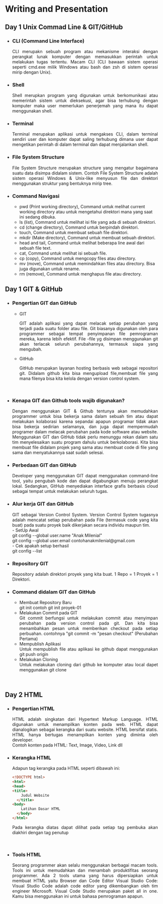 # **Writing and Presentation**
## Day 1 Unix Commad Line & GIT/GitHub
- ### CLI (Command Line Interface)
  <div align="justify">CLI merupakn sebuah program atau mekanisme interaksi dengan perangkat lunak komputer dengan memasukkan perintah untuk melakukan tugas tertentu. Macam CLI (CLI bawaan sistem operasi seperti cmd.exe milik Windows atau bash dan zsh di sistem operasi mirip dengan Unix).
- ### Shell
  <div align="justify">Shell merupkan program yang digunakan untuk berkomunikasi atau memerintah sistem untuk dieksekusi, agar bisa terhubung dengan komputer maka user memerlukan penerjemah yang mana itu dapat menggunakan shell. 
- ### Terminal
  <div align="justify">Terminal merupakan aplikasi untuk mengakses CLI, dalam terminal sendiri user dan komputer dapat saling terhubung dimana user dapat mengetikan perintah di dalam terminal dan dapat menjalankan shell.
- ### File System Structure
  <div align="justify">File System Structure merupakan structure yang mengatur bagaimana suatu data disimpa didalam sistem. Contoh File System Structure adalah sistem operasi Windows & Unix-like menyusun file dan direktori menggunakan struktur yang bentuknya mirip tree. 
  &nbsp;
- ### Command Navigasi
  - pwd (Print working directory), Command untuk melihat current working directory atau untuk mengetahui direktori mana yang saat ini sedang dibuka.
  - ls (list), Command untuk melihat isi file yang ada di sebuah direktori.
  - cd (change directory), Command untuk berpindah direktori.
  - touch, Command untuk membuat sebuah file direktori. 
  - mkdir (Make directory), Command untuk membuat sebuah direktori.
  - head and tail, Command untuk melihat beberapa line awal dari sebuah file text.
  - cat, Command untuk melihat isi sebuah file.
  - cp (copy), Command untuk mengcopy files atau directory.
  - mv (move), Command untuk memindahkan files atau directory. Bisa juga digunakan untuk rename.
  - rm (remove), Command untuk menghapus file atau directory.
## Day 1 GIT & GitHub
- ### Pengertian GIT dan GitHub
  - GIT 
    <div align="justify">GIT adalah aplikasi yang dapat melacak setiap perubahan yang terjadi pada suatu folder atau file. Git biasanya digunakan oleh para programmer sebagai tempat penyimpanan file pemrograman mereka, karena lebih efektif. File -file yg disimpan menggunakan git akan terlacak seluruh perubahannya, termasuk siapa yang mengubah.
    
  - GitHub 
    <div align="justify">GitHub merupakan layanan hosting berbasis web sebagai repositori git. Didalam github kita bisa mengupload file,membuat file yang mana filenya bisa kita kelola dengan version control system.
&nbsp; 
- ### Kenapa GIT dan Github tools wajib digunakan?
  <div align="justify">Dengan menggunakan GIT & Github tentunya akan memudahkan programmer untuk bisa bekerja sama dalam sebuah tim atau dapat melakukan kolaborasi karena sepandai apapun programar tidak akan bisa bekerja sedirian selamanya, dan juga dapat mempermudah programer dalam melacak perubahan pada kode software atau website. Menggunakan GIT dan GitHub tidak perlu menunggu rekan dalam satu tim menyelesaikan suatu program dahulu untuk berkolaborasi. Kita bisa membuat file didalam projek yang sama atau membuat code di file yang sama dan menyatukannya saat sudah selesai.
- ### Perbedaan GIT dan GitHub
  <div align="justify">Developer yang menggunakan GIT dapat menggunakan command-line tool, yaitu pengubah kode dan dapat digabungkan menuju perangkat lokal. Sedangkan, GitHub menyediakan interface grafis berbasis cloud sebagai tempat untuk melakukan seluruh tugas.
- ### Alur kerja GIT dan GitHub
  <div align="justify">GIT sebagai Version Control System. Version Control System tugasnya adalah mencatat setiap perubahan pada File (termasuk code yang kita buat) pada suatu proyek baik dikerjakan secara individu maupun tim.
    <div align="justify">- SetUp Awal
      <div align="justify">git config --global user.name "Anak Milenial"
      <div align="justify">git config --global user.email contohanakmilenial@gmail.com
    <div align="justify">- Cek apakah setup berhasil
       <div align="justify">git config --list
- ### Repository GIT
  <div align="justify">Repository adalah direktori proyek yang kita buat. 1 Repo =  1 Proyek = 1 Direktori. 
- ### Command didalam GIT dan GitHub
  - Membuat Repository Baru
    <div align="justify">git init <nama_proyek> contoh git init proyek-01
  - Melakukan Commit pada GIT
    <div align="justify">Git commit berfungsi untuk melakukan commit atau menyimpan perubahan pada version control pada git. Dan kita bisa menambahkan pesan untuk memberikan checkout pada setiap perbuahan. contohnya "git commit -m "pesan checkout" (Perubahan Pertama)
  - Mempublish Aplikasi 
    <div align="justify">Untuk mempublish file atau aplikasi ke github dapat menggunakan git push origin
  - Melakukan Cloning
    <div align="justify">Untuk melakukan cloning dari github ke komputer atau local dapet menggunakan git clone
&nbsp;
## Day 2 HTML
- ### Pengertian HTML 
  <div align="justify">HTML adalah singkatan dari Hypertext Markup Language. HTML digunakan untuk menampilkan konten pada web. HTML dapat dianalogikan sebagai kerangka dari suatu website. HTML bersifat statis. HTML hanya bertugas menampilkan konten yang diminta oleh developer.
  <div align="justify">Contoh konten pada HTML: Text, Image, Video, Link dll
- ### Kerangka HTML 
  Adapun tag kerangka pada HTML seperti dibawah ini:
  ```html
  <!DOCTYPE html>
  <html>
  <head>
  <title>
      Judul Website
    </title>
  <body>
      Latihan Dasar HTML
    </body>
  </html>
  ```
  <div align="justify">Pada kerangka diatas dapat dilihat pada setiap tag pembuka akan diakhiri dengan tag penutup
&nbsp;

- ### Tools HTML
  <div align="justify">Seorang programmer akan selalu menggunakan berbagai macam tools. Tools ini untuk memudahkan dan menambah produktifitas seorang programmer. Ada 2 tools utama yang harus dipersiapkan untuk membuat HTML yaitu Browser dan Code Editor
  Visual Studio Code: Visual Studio Code adalah code editor yang dikembangkan oleh tim engineer Microsoft. Visual Code Studio merupakan paket all in one. Kamu bisa menggunakan ini untuk bahasa pemrograman apapun.
